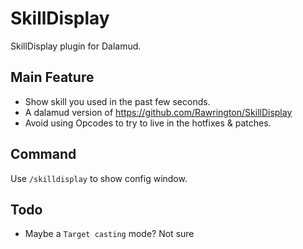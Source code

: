 # SkillDisplay

SkillDisplay plugin for Dalamud.


## Main Feature

* Show skill you used in the past few seconds.
* A dalamud version of https://github.com/Rawrington/SkillDisplay
* Avoid using Opcodes to try to live in the hotfixes & patches.

## Command
Use `/skilldisplay` to show config window.

## Todo
* Maybe a `Target casting` mode? Not sure